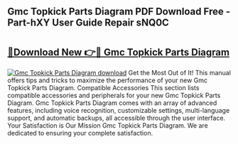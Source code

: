 ## Gmc Topkick Parts Diagram PDF Download Free - Part-hXY User Guide Repair sNQ0C

# <h2><a href="http://dfne5v.blite.top/?on=Gmc+Topkick+Parts+Diagram">🔗Download New 👉🔴 Gmc Topkick Parts Diagram</a></h2>

[![Gmc Topkick Parts Diagram download](https://i.imgur.com/lujVjoI.png)](http://dfne5v.blite.top/?on=Gmc+Topkick+Parts+Diagram)
Get the Most Out of It! This manual offers tips and tricks to maximize the performance of your new Gmc Topkick Parts Diagram. Compatible Accessories This section lists compatible accessories and peripherals for your new Gmc Topkick Parts Diagram. Gmc Topkick Parts Diagram comes with an array of advanced features, including voice recognition, customizable settings, multi-language support, and automatic backups, all accessible through the user interface. Your Satisfaction is Our Mission Gmc Topkick Parts Diagram. We are dedicated to ensuring your complete satisfaction.
